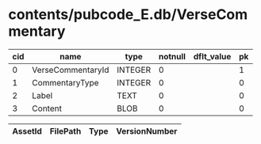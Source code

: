 # contents/pubcode_E.db/VerseCommentary

|cid|name|type|notnull|dflt_value|pk|
| - | -- | -- | ----- | -------- | - |
|0|VerseCommentaryId|INTEGER|0||1|
|1|CommentaryType|INTEGER|0||0|
|2|Label|TEXT|0||0|
|3|Content|BLOB|0||0|

| AssetId | FilePath | Type | VersionNumber |
| - | - | - | - |
